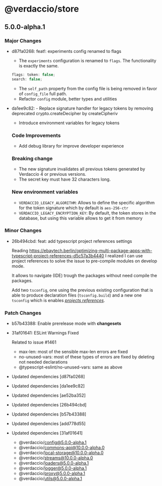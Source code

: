 # @verdaccio/store

## 5.0.0-alpha.1
### Major Changes

- d87fa0268: feat!: experiments config renamed to flags
  
  - The `experiments` configuration is renamed to `flags`. The functionality is exactly the same.
  
  ```js
  flags: token: false;
  search: false;
  ```
  
  - The `self_path` property from the config file is being removed in favor of `config_file` full path.
  - Refactor `config` module, better types and utilities
- da1ee9c82: - Replace signature handler for legacy tokens by removing deprecated crypto.createDecipher by createCipheriv
  - Introduce environment variables for legacy tokens
  
  ### Code Improvements
  
  - Add debug library for improve developer experience
  
  ### Breaking change
  
  - The new signature invalidates all previous tokens generated by Verdaccio 4 or previous versions.
  - The secret key must have 32 characters long.
  
  ### New environment variables
  
  - `VERDACCIO_LEGACY_ALGORITHM`: Allows to define the specific algorithm for the token signature which by default is `aes-256-ctr`
  - `VERDACCIO_LEGACY_ENCRYPTION_KEY`: By default, the token stores in the database, but using this variable allows to get it from memory

### Minor Changes

- 26b494cbd: feat: add typescript project references settings
  
  Reading https://ebaytech.berlin/optimizing-multi-package-apps-with-typescript-project-references-d5c57a3b4440 I realized I can use project references to solve the issue to pre-compile modules on develop mode.
  
  It allows to navigate (IDE) trough the packages without need compile the packages.
  
  Add two `tsconfig`, one using the previous existing configuration that is able to produce declaration files (`tsconfig.build`) and a new one `tsconfig` which is enables [_projects references_](https://www.typescriptlang.org/docs/handbook/project-references.html).

### Patch Changes

- b57b43388: Enable prerelease mode with **changesets**
- 31af01641: ESLint Warnings Fixed
  
  Related to issue #1461
  
  - max-len: most of the sensible max-len errors are fixed
  - no-unused-vars: most of these types of errors are fixed by deleting not needed declarations
  - @typescript-eslint/no-unused-vars: same as above
- Updated dependencies [d87fa0268]
- Updated dependencies [da1ee9c82]
- Updated dependencies [ae52ba352]
- Updated dependencies [26b494cbd]
- Updated dependencies [b57b43388]
- Updated dependencies [add778d55]
- Updated dependencies [31af01641]
  - @verdaccio/config@5.0.0-alpha.1
  - @verdaccio/commons-api@10.0.0-alpha.0
  - @verdaccio/local-storage@10.0.0-alpha.0
  - @verdaccio/streams@10.0.0-alpha.0
  - @verdaccio/loaders@5.0.0-alpha.1
  - @verdaccio/logger@5.0.0-alpha.1
  - @verdaccio/proxy@5.0.0-alpha.1
  - @verdaccio/utils@5.0.0-alpha.1
